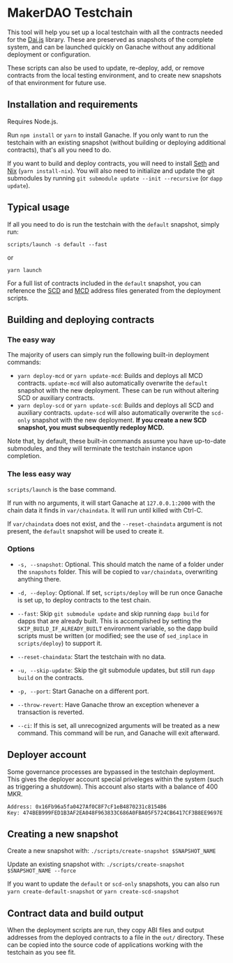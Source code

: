 # MakerDAO Testchain

This tool will help you set up a local testchain with all the contracts needed for the [Dai.js](https://github.com/makerdao/dai.js) library. These are preserved as snapshots of the complete system, and can be launched quickly on Ganache without any additional deployment or configuration.

These scripts can also be used to update, re-deploy, add, or remove contracts from the local testing environment, and to create new snapshots of that environment for future use.

## Installation and requirements

Requires Node.js.

Run `npm install` or `yarn` to install Ganache. If you only want to run the testchain with an existing snapshot (without building or deploying additional contracts), that's all you need to do.

If you want to build and deploy contracts, you will need to install [Seth](https://dapp.tools/seth/) and [Nix](https://github.com/NixOS/nix) (`yarn install-nix`). You will also need to initialize and update the git submodules by running `git submodule update --init --recursive` (or `dapp update`).

## Typical usage

If all you need to do is run the testchain with the `default` snapshot, simply run:

```
scripts/launch -s default --fast
```
or
```
yarn launch
```

For a full list of contracts included in the `default` snapshot, you can reference the [SCD](https://github.com/makerdao/testchain/blob/dai.js/out/addresses.json) and [MCD](https://github.com/makerdao/testchain/blob/dai.js/out/addresses-mcd.json) address files generated from the deployment scripts.

## Building and deploying contracts

### The easy way

The majority of users can simply run the following built-in deployment commands:

- `yarn deploy-mcd` or `yarn update-mcd`: Builds and deploys all MCD contracts. `update-mcd` will also automatically overwrite the `default` snapshot with the new deployment. These can be run without altering SCD or auxiliary contracts.
- `yarn deploy-scd` or `yarn update-scd`: Builds and deploys all SCD and auxiliary contracts. `update-scd` will also automatically overwrite the `scd-only` snapshot with the new deployment. **If you create a new SCD snapshot, you must subsequently redeploy MCD.**

Note that, by default, these built-in commands assume you have up-to-date submodules, and they will terminate the testchain instance upon completion.

### The less easy way

`scripts/launch` is the base command.

If run with no arguments, it will start Ganache at `127.0.0.1:2000` with the chain data it finds in `var/chaindata`. It will run until killed with Ctrl-C.

If `var/chaindata` does not exist, and the `--reset-chaindata` argument is not present, the `default` snapshot will be used to create it.

### Options

* `-s, --snapshot`: Optional. This should match the name of a folder under the `snapshots` folder. This will be copied to `var/chaindata`, overwriting anything there.

* `-d, --deploy`: Optional. If set, `scripts/deploy` will be run once Ganache is set up, to deploy contracts to the test chain.

* `--fast`: Skip `git submodule update` and skip running `dapp build` for dapps that are already built. This is accomplished by setting the `SKIP_BUILD_IF_ALREADY_BUILT` environment variable, so the dapp build scripts must be written (or modified; see the use of `sed_inplace` in `scripts/deploy`) to support it.

* `--reset-chaindata`: Start the testchain with no data.

* `-u, --skip-update`: Skip the git submodule updates, but still run `dapp build` on the contracts.

* `-p, --port`: Start Ganache on a different port.

* `--throw-revert`: Have Ganache throw an exception whenever a transaction is reverted.

* `--ci`: If this is set, all unrecognized arguments will be treated as a new command. This command will be run, and Ganache will exit afterward.


## Deployer account

Some governance processes are bypassed in the testchain deployment. This gives the deployer account special priveleges within the system (such as triggering a shutdown). This account also starts with a balance of 400 MKR.

```
Address: 0x16Fb96a5fa0427Af0C8F7cF1eB4870231c8154B6
Key: 474BEB999FED1B3AF2EA048F963833C686A0FBA05F5724CB6417CF3B8EE9697E
```

## Creating a new snapshot

Create a new snapshot with: `./scripts/create-snapshot $SNAPSHOT_NAME`

Update an existing snapshot with: `./scripts/create-snapshot $SNAPSHOT_NAME --force`

If you want to update the `default` or `scd-only` snapshots, you can also run `yarn create-default-snapshot` or `yarn create-scd-snapshot`

## Contract data and build output

When the deployment scripts are run, they copy ABI files and output addresses from the deployed contracts to a file in the `out/` directory. These can be copied into the source code of applications working with the testchain as you see fit.
